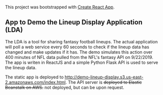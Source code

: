 This project was bootstrapped with [Create React App](https://github.com/facebook/create-react-app).

## App to Demo the Lineup Display Application (LDA)

The LDA is a tool for sharing fantasy football lineups. The actual application will poll a web service every 60 seconds to check if the lineup data has changed and make updates if it has. The demo simulates this action over 400 minutes of NFL data pulled from the NFL's fantasy API on 9/22/2019. The app is writen in ReactJS and a simple Python Flask API is used to serve the lineup data.

The static app is deployed to http://demo-lineup-display.s3.us-east-2.amazonaws.com/index.html. The API server is ~~deployed to Elastic Beanstalk on AWS.~~ not deployed, but can be upon request.
